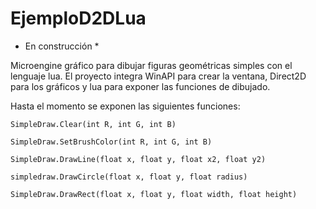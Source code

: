 # EjemploD2DLua

* En construcción *

Microengine gráfico para dibujar figuras geométricas simples con el lenguaje lua.
El proyecto integra WinAPI para crear la ventana, Direct2D para los gráficos y lua para exponer las funciones de dibujado.

Hasta el momento se exponen las siguientes funciones:

	SimpleDraw.Clear(int R, int G, int B)

	SimpleDraw.SetBrushColor(int R, int G, int B)

    SimpleDraw.DrawLine(float x, float y, float x2, float y2)

	simpledraw.DrawCircle(float x, float y, float radius)

    SimpleDraw.DrawRect(float x, float y, float width, float height)
	